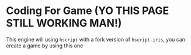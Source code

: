 # Coding For Game (YO THIS PAGE STILL WORKING MAN!)
This engine will using `hscript` with a fork version of `hscript-iris`, you can create a game by using this one